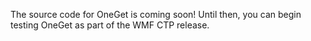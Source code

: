 The source code for OneGet is coming soon! Until then, you can begin testing OneGet as part of the WMF CTP release.
